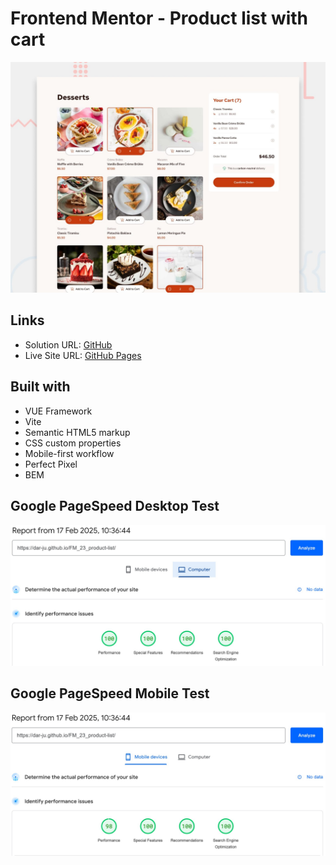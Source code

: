 # Frontend Mentor - Product list with cart

![Design preview for the Product list with cart coding challenge](./design/desktop-preview.jpg)

## Links

- Solution URL: [GitHub](https://github.com/dar-ju/dar-ju.github.io/tree/main/FM_23_product-list)
- Live Site URL: [GitHub Pages](https://dar-ju.github.io/FM_23_product-list/)

## Built with

- VUE Framework
- Vite
- Semantic HTML5 markup
- CSS custom properties
- Mobile-first workflow
- Perfect Pixel
- BEM

## Google PageSpeed Desktop Test

![Product list with cart Desktop Test](./desktop-test.jpg)

## Google PageSpeed Mobile Test

![Product list with cart Mobile Test](./mobile-test.jpg)
